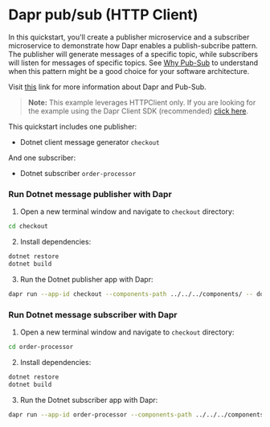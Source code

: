 # Dapr pub/sub (HTTP Client)

In this quickstart, you'll create a publisher microservice and a subscriber microservice to demonstrate how Dapr enables a publish-subcribe pattern. The publisher will generate messages of a specific topic, while subscribers will listen for messages of specific topics. See [Why Pub-Sub](#why-pub-sub) to understand when this pattern might be a good choice for your software architecture.

Visit [this](https://docs.dapr.io/developing-applications/building-blocks/pubsub/) link for more information about Dapr and Pub-Sub.

> **Note:** This example leverages HTTPClient only.  If you are looking for the example using the Dapr Client SDK (recommended) [click here](../sdk).

This quickstart includes one publisher:

- Dotnet client message generator `checkout` 

And one subscriber: 
 
- Dotnet subscriber `order-processor`

### Run Dotnet message publisher with Dapr

1. Open a new terminal window and navigate to `checkout` directory: 

```bash
cd checkout
```

2. Install dependencies: 

<!-- STEP
name: Install Dotnet dependencies
working_dir: ./checkout
-->

```bash
dotnet restore
dotnet build
```

3. Run the Dotnet publisher app with Dapr: 

<!-- STEP
name: Run Dotnet publisher
expected_stdout_lines:
  - "You're up and running! Both Dapr and your app logs will appear here."
  - '== APP == Received message "Message on A" on topic "A"'
  - '== APP == Received message "Message on C" on topic "C"'
  - "Exited Dapr successfully"
  - "Exited App successfully"
expected_stderr_lines:
output_match_mode: substring
working_dir: ./checkout
background: true
sleep: 10
-->
    
```bash
dapr run --app-id checkout --components-path ../../../components/ -- dotnet run
```

<!-- END_STEP -->
### Run Dotnet message subscriber with Dapr

1. Open a new terminal window and navigate to `checkout` directory: 

```bash
cd order-processor
```

2. Install dependencies: 

<!-- STEP
name: Install Dotnet dependencies
working_dir: ./order-processor
-->

```bash
dotnet restore
dotnet build
```

3. Run the Dotnet subscriber app with Dapr: 

<!-- STEP
name: Run Dotnet subscriber
expected_stdout_lines:
  - "You're up and running! Both Dapr and your app logs will appear here."
  - '== APP == Received message "Message on A" on topic "A"'
  - '== APP == Received message "Message on C" on topic "C"'
  - "Exited Dapr successfully"
  - "Exited App successfully"
expected_stderr_lines:
output_match_mode: substring
working_dir: ./order-processor
background: true
sleep: 10
-->


```bash
dapr run --app-id order-processor --components-path ../../../components/ --app-port 7001 -- dotnet run
```

<!-- END_STEP -->
